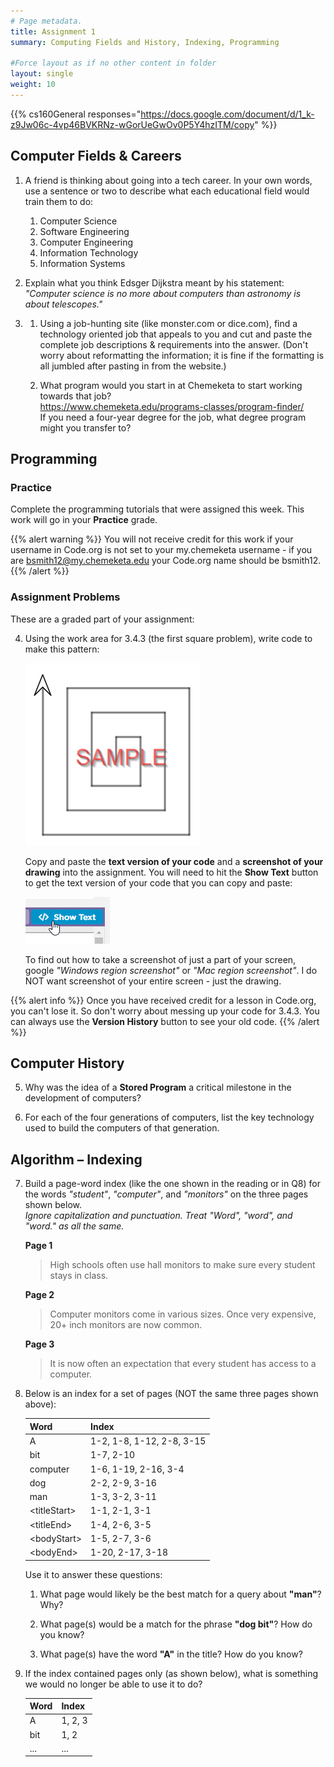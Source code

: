 ```yaml
---
# Page metadata.
title: Assignment 1
summary: Computing Fields and History, Indexing, Programming

#Force layout as if no other content in folder
layout: single
weight: 10
---
```


{{% cs160General responses="https://docs.google.com/document/d/1_k-z9Jw06c-4vp46BVKRNz-wGorUeGwOv0P5Y4hzITM/copy" %}}

## Computer Fields & Careers

1. A friend is thinking about going into a tech career. In your own words,
use a sentence or two to describe what each educational field would train them to do:  
    1. Computer Science  
    1. Software Engineering  
    1. Computer Engineering  
    1. Information Technology  
    1. Information Systems  

1. Explain what you think Edsger Dijkstra meant by his statement:
*"Computer science is no more about computers than astronomy is about telescopes."*

1. 
    1. Using a job-hunting site (like monster.com or dice.com), find a technology oriented job that
    appeals to you and cut and paste the complete job descriptions & requirements into the answer.
    (Don't worry about reformatting the information; it is fine if the formatting is all jumbled
    after pasting in from the website.)

    1. What program would you start in at Chemeketa to start working towards that job?  
    https://www.chemeketa.edu/programs-classes/program-finder/  
    If you need a four-year degree for the job, what degree program might you transfer to?

## Programming

### Practice

Complete the programming tutorials that were assigned this week. This work will go in your
**Practice** grade.

{{% alert warning %}}
You will not receive credit for this work if your username in Code.org is not set to your
my.chemeketa username - if you are bsmith12@my.chemeketa.edu your Code.org name should be
bsmith12.
{{% /alert %}}

### Assignment Problems

These are a graded part of your assignment:

4. Using the work area for 3.4.3 (the first square problem), write code to make this pattern:  

    ![Sample rectangular spiral](sample.png)

    Copy and paste the **text version of your code** and a **screenshot of your drawing** into the assignment.
    You will need to hit the **Show Text** button to get the text version of your code that you can
    copy and paste:  

    ![The Code.org "Show Text" button](show_text.png)

    To find out how to take a screenshot of just a part of your screen, google
    *"Windows region screenshot"* or *"Mac region screenshot"*.
    I do NOT want screenshot of your entire screen - just the drawing.

{{% alert info %}}
Once you have received credit for a lesson in Code.org, you can't lose it. So don't worry about messing
up your code for 3.4.3. You can always use the **Version History** button to see your old code.
{{% /alert %}}

## Computer History

5. Why was the idea of a **Stored Program** a critical milestone in the development of computers?

1. For each of the four generations of computers, list the key technology used to build
the computers of that generation.

## Algorithm – Indexing

7. Build a page-word index (like the one shown in the reading or in Q8) for the words
*"student"*, *"computer"*, and *"monitors"* on the three pages shown below.  
    *Ignore capitalization and punctuation. Treat "Word", "word", and "word." as all the same.*

    **Page 1**

    >High schools often use hall monitors to make sure every student stays in class.

    **Page 2**

    >Computer monitors come in various sizes. Once very expensive, 20+ inch monitors are now common.

    **Page 3**

    >It is now often an expectation that every student has access to a computer.

1. Below is an index for a set of pages (NOT the same three pages shown above):

    | Word | Index |
    | --- | --- |
    | A | 1-2,  1-8,  1-12,  2-8,  3-15 |
    | bit | 1-7,  2-10 |
    | computer | 1-6, 1-19, 2-16,  3-4 |
    | dog | 2-2,  2-9,  3-16 |
    | man | 1-3,  3-2, 3-11 |
    | \<titleStart> | 1-1,  2-1,  3-1 |
    | \<titleEnd> | 1-4,  2-6,  3-5 |
    | \<bodyStart> | 1-5,  2-7,  3-6 |
    | \<bodyEnd> | 1-20,  2-17,  3-18 |

    Use it to answer these questions:

    1. What page would likely be the best match for a query about **"man"**? Why?

    1. What page(s) would be a match for the phrase **"dog bit"**? How do you know?

    1. What page(s) have the word **"A"** in the title? How do you know?

1. If the index contained pages only (as shown below), what is something we would
no longer be able to use it to do?

    | Word | Index |
    | --- | --- |
    | A | 1, 2, 3 |
    | bit | 1, 2|
    | ... | ... |
